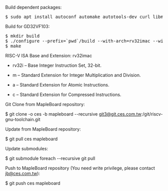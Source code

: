  
Build dependent packages:  
<pre>
$ sudo apt install autoconf automake autotools-dev curl libmpc-dev libmpfr-dev libgmp-dev gawk build-essential bison flex texinfo gperf libtool patchutils bc zlib1g-dev libexpat-dev
</pre>

Build for GD32VF103:  

<pre>
$ mkdir build
$ ./configure --prefix=`pwd`/build --with-arch=rv32imac --with-abi=ilp32
$ make
</pre>

RISC-V ISA Base and Extension: rv32imac  

* rv32i – Base Integer Instruction Set, 32-bit.  

* m – Standard Extension for Integer Multiplication and Division.  

* a – Standard Extension for Atomic Instructions.  

* c – Standard Extension for Compressed Instructions.  

Git Clone from MapleBoard repository:  

$ git clone -o ces -b mapleboard --recursive git3@git.ces.com.tw:/git/riscv-gnu-toolchain.git

Update from MapleBoard repository:  

$ git pull ces mapleboard

Update submodules:  

$ git submodule foreach --recursive git pull  

Push to MapleBoard repository (You need write privilege, please contact jb@ces.com.tw):  

$ git push ces mapleboard 

